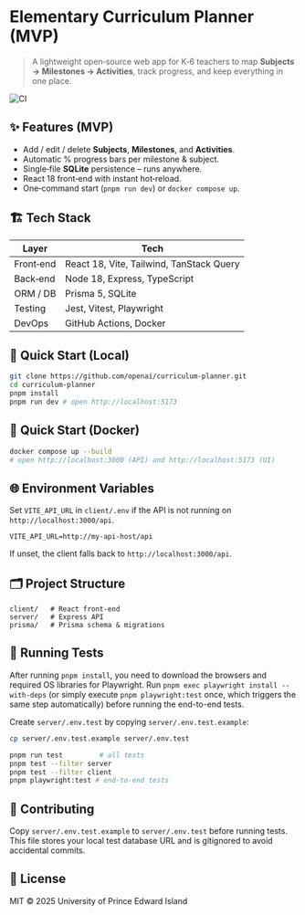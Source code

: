 # Elementary Curriculum Planner (MVP)

> A lightweight open‑source web app for K‑6 teachers to map **Subjects → Milestones → Activities**, track progress, and keep everything in one place.

![CI](https://github.com/openai/curriculum-planner/actions/workflows/ci.yml/badge.svg)

## ✨ Features (MVP)

- Add / edit / delete **Subjects**, **Milestones**, and **Activities**.
- Automatic % progress bars per milestone & subject.
- Single‑file **SQLite** persistence – runs anywhere.
- React 18 front‑end with instant hot‑reload.
- One‑command start (`pnpm run dev`) or `docker compose up`.

## 🏗️ Tech Stack

| Layer     | Tech                                     |
| --------- | ---------------------------------------- |
| Front‑end | React 18, Vite, Tailwind, TanStack Query |
| Back‑end  | Node 18, Express, TypeScript             |
| ORM / DB  | Prisma 5, SQLite                         |
| Testing   | Jest, Vitest, Playwright                 |
| DevOps    | GitHub Actions, Docker                   |

## 🚀 Quick Start (Local)

```bash
git clone https://github.com/openai/curriculum-planner.git
cd curriculum-planner
pnpm install
pnpm run dev # open http://localhost:5173
```

## 🐳 Quick Start (Docker)

```bash
docker compose up --build
# open http://localhost:3000 (API) and http://localhost:5173 (UI)
```

## 🌐 Environment Variables

Set `VITE_API_URL` in `client/.env` if the API is not running on
`http://localhost:3000/api`.

```env
VITE_API_URL=http://my-api-host/api
```

If unset, the client falls back to `http://localhost:3000/api`.

## 🗂 Project Structure

```text
client/   # React front-end
server/   # Express API
prisma/   # Prisma schema & migrations
```

## 🧪 Running Tests

After running `pnpm install`, you need to download the browsers and required
OS libraries for Playwright. Run `pnpm exec playwright install --with-deps`
(or simply execute `pnpm playwright:test` once, which triggers the same step
automatically) before running the end-to-end tests.

Create `server/.env.test` by copying `server/.env.test.example`:

```bash
cp server/.env.test.example server/.env.test
```

```bash
pnpm run test         # all tests
pnpm test --filter server
pnpm test --filter client
pnpm playwright:test # end-to-end tests
```

## 🤝 Contributing

Copy `server/.env.test.example` to `server/.env.test` before running tests.
This file stores your local test database URL and is gitignored to avoid
accidental commits.

## 📜 License

MIT © 2025 University of Prince Edward Island
